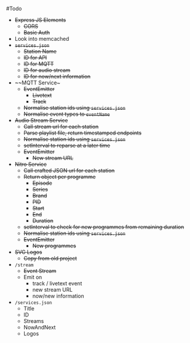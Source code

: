 #Todo

* ~~Express JS Elements~~
    * ~~CORS~~
    * ~~Basic Auth~~
* Look into memcached
* ~~`services.json`~~
    * ~~Station Name~~
    * ~~ID for API~~
    * ~~ID for MQTT~~
    * ~~ID for audio stream~~
    * ~~ID for now/next information~~
* ~~MQTT Service~
    * ~~EventEmitter~~
        * ~~Livetext~~
        * ~~Track~~
    * ~~Normalise station ids using `services.json`~~
    * ~~Normalise event types to `eventName`~~
* ~~Audio Stream Service~~
    * ~~Call stream url for each station~~
    * ~~Parse playlist file, return timestamped endpoints~~
    * ~~Normalise station ids using `services.json`~~
    * ~~setInterval to reparse at a later time~~
    * ~~EventEmitter~~
        * ~~New stream URL~~
* ~~Nitro Service~~
    * ~~Call crafted JSON url for each station~~
    * ~~Return object per programme~~
        * ~~Episode~~
        * ~~Series~~
        * ~~Brand~~
        * ~~PID~~
        * ~~Start~~
        * ~~End~~
        * ~~Duration~~
    * ~~setInterval to check for new programmes from remaining duration~~
    * ~~Normalise station ids using `services.json`~~
    * ~~EventEmitter~~
        * ~~New programmes~~
* ~~SVG Logos~~
    * ~~Copy from old project~~
* `/stream`
    * ~~Event Stream~~
    * Emit on
        * track / livetext event
        * new stream URL
        * now/new information
* `/services.json`
    * Title
    * ID
    * Streams
    * NowAndNext
    * Logos
